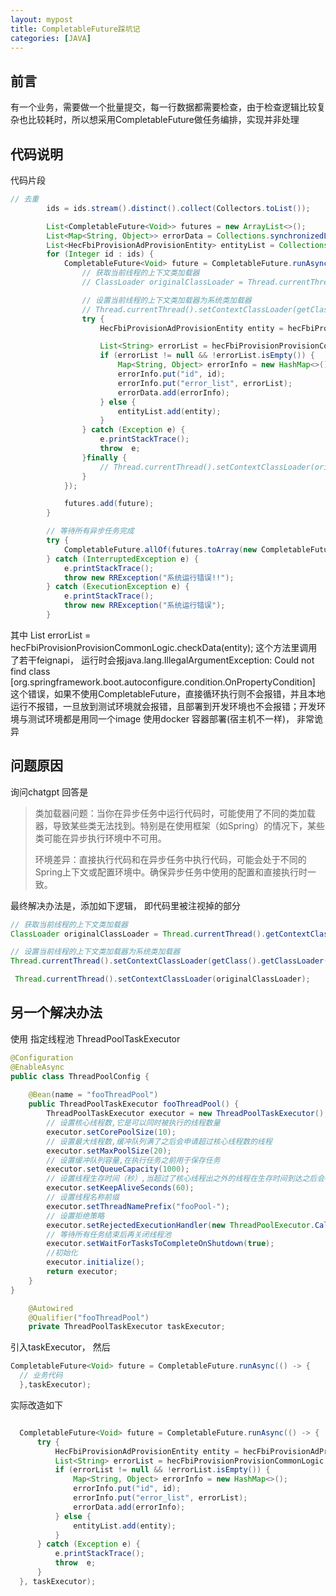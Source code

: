 ```yaml
---
layout: mypost
title: CompletableFuture踩坑记
categories: [JAVA]
---
```


## 前言

有一个业务，需要做一个批量提交，每一行数据都需要检查，由于检查逻辑比较复杂也比较耗时，所以想采用CompletableFuture做任务编排，实现并非处理

## 代码说明


代码片段

````java
// 去重
        ids = ids.stream().distinct().collect(Collectors.toList());

        List<CompletableFuture<Void>> futures = new ArrayList<>();
        List<Map<String, Object>> errorData = Collections.synchronizedList(new ArrayList<>());
        List<HecFbiProvisionAdProvisionEntity> entityList = Collections.synchronizedList(new ArrayList<>());
        for (Integer id : ids) {
            CompletableFuture<Void> future = CompletableFuture.runAsync(() -> {
                // 获取当前线程的上下文类加载器
                // ClassLoader originalClassLoader = Thread.currentThread().getContextClassLoader();

                // 设置当前线程的上下文类加载器为系统类加载器
                // Thread.currentThread().setContextClassLoader(getClass().getClassLoader());
                try {
                    HecFbiProvisionAdProvisionEntity entity = hecFbiProvisionAdProvisionService.getById(id);

                    List<String> errorList = hecFbiProvisionProvisionCommonLogic.checkData(entity);
                    if (errorList != null && !errorList.isEmpty()) {
                        Map<String, Object> errorInfo = new HashMap<>();
                        errorInfo.put("id", id);
                        errorInfo.put("error_list", errorList);
                        errorData.add(errorInfo);
                    } else {
                        entityList.add(entity);
                    }
                } catch (Exception e) {
                    e.printStackTrace();
                    throw  e;
                }finally {
                    // Thread.currentThread().setContextClassLoader(originalClassLoader);
                }
            });

            futures.add(future);
        }

        // 等待所有异步任务完成
        try {
            CompletableFuture.allOf(futures.toArray(new CompletableFuture[0])).get();
        } catch (InterruptedException e) {
            e.printStackTrace();
            throw new RRException("系统运行错误!!");
        } catch (ExecutionException e) {
            e.printStackTrace();
            throw new RRException("系统运行错误");
        }
````

其中 List<String> errorList = hecFbiProvisionProvisionCommonLogic.checkData(entity); 这个方法里调用了若干feignapi， 运行时会报java.lang.IllegalArgumentException: Could not find class [org.springframework.boot.autoconfigure.condition.OnPropertyCondition] 这个错误，如果不使用CompletableFuture，直接循环执行则不会报错，并且本地运行不报错，一旦放到测试环境就会报错，且部署到开发环境也不会报错；开发环境与测试环境都是用同一个image 使用docker 容器部署(宿主机不一样)， 非常诡异

## 问题原因

询问chatgpt 回答是

> 类加载器问题：当你在异步任务中运行代码时，可能使用了不同的类加载器，导致某些类无法找到。特别是在使用框架（如Spring）的情况下，某些类可能在异步执行环境中不可用。  
>
> 环境差异：直接执行代码和在异步任务中执行代码，可能会处于不同的Spring上下文或配置环境中。确保异步任务中使用的配置和直接执行时一致。

最终解决办法是，添加如下逻辑， 即代码里被注视掉的部分

````java
// 获取当前线程的上下文类加载器
ClassLoader originalClassLoader = Thread.currentThread().getContextClassLoader();

// 设置当前线程的上下文类加载器为系统类加载器
Thread.currentThread().setContextClassLoader(getClass().getClassLoader());

 Thread.currentThread().setContextClassLoader(originalClassLoader);


````

## 另一个解决办法

使用 指定线程池 ThreadPoolTaskExecutor

````java
@Configuration
@EnableAsync
public class ThreadPoolConfig {
	
	@Bean(name = "fooThreadPool")
	public ThreadPoolTaskExecutor fooThreadPool() {
		ThreadPoolTaskExecutor executor = new ThreadPoolTaskExecutor();
		// 设置核心线程数,它是可以同时被执行的线程数量
        executor.setCorePoolSize(10);
        // 设置最大线程数,缓冲队列满了之后会申请超过核心线程数的线程
        executor.setMaxPoolSize(20);
        // 设置缓冲队列容量,在执行任务之前用于保存任务
        executor.setQueueCapacity(1000);
        // 设置线程生存时间（秒）,当超过了核心线程出之外的线程在生存时间到达之后会被销毁
        executor.setKeepAliveSeconds(60);
        // 设置线程名称前缀
        executor.setThreadNamePrefix("fooPool-");
        // 设置拒绝策略
        executor.setRejectedExecutionHandler(new ThreadPoolExecutor.CallerRunsPolicy());
        // 等待所有任务结束后再关闭线程池
        executor.setWaitForTasksToCompleteOnShutdown(true);
        //初始化
        executor.initialize();
		return executor;
	}
}
````

````java
    @Autowired
    @Qualifier("fooThreadPool")
    private ThreadPoolTaskExecutor taskExecutor;
````

引入taskExecutor， 然后   

````java
CompletableFuture<Void> future = CompletableFuture.runAsync(() -> {
  // 业务代码
  },taskExecutor);
````

实际改造如下  

````java

  CompletableFuture<Void> future = CompletableFuture.runAsync(() -> {
      try {
          HecFbiProvisionAdProvisionEntity entity = hecFbiProvisionAdProvisionService.getById(id);
          List<String> errorList = hecFbiProvisionProvisionCommonLogic.checkData(entity);
          if (errorList != null && !errorList.isEmpty()) {
              Map<String, Object> errorInfo = new HashMap<>();
              errorInfo.put("id", id);
              errorInfo.put("error_list", errorList);
              errorData.add(errorInfo);
          } else {
              entityList.add(entity);
          }
      } catch (Exception e) {
          e.printStackTrace();
          throw  e;
      }
  }, taskExecutor);
````